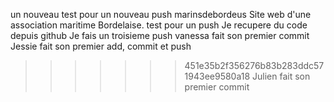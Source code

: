 un nouveau test pour un nouveau push
marinsdebordeus
Site web d'une association maritime Bordelaise.
test pour un push
Je recupere du code depuis github
Je fais un troisieme push
vanessa fait son premier commit
Jessie fait son premier add,  commit et push
>>>>>>> 451e35b2f356276b83b283ddc571943ee9580a18
Julien fait son premier commit
